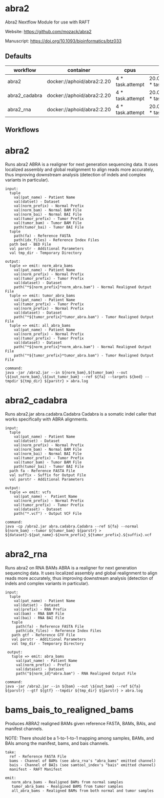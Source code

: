 # abra2

Abra2 Nextflow Module for use with RAFT

Website: https://github.com/mozack/abra2

Manuscript: https://doi.org/10.1093/bioinformatics/btz033

## Defaults

| workflow      | container                  | cpus              | memory                            |
| ------------- | -------------------------- | ----------------- | --------------------------------- |
| abra2         | docker://aphoid/abra2:2.20 | 4 \* task.attempt | 20.GB.plus(12.GB \* task.attempt) |
| abra2_cadabra | docker://aphoid/abra2:2.20 | 4 \* task.attempt | 20.GB.plus(12.GB \* task.attempt) |
| abra2_rna     | docker://aphoid/abra2:2.20 | 4 \* task.attempt | 20.GB.plus(12.GB \* task.attempt) |

## Workflows

# abra2

Runs abra2
ABRA is a realigner for next generation sequencing data. It uses localized
assembly and global realignment to align reads more accurately, thus
improving downstream analysis (detection of indels and complex variants in
particular).

```
input:
  tuple
    val(pat_name) - Patient Name
    val(datset) - Dataset
    val(norm_prefix) - Normal Prefix
    val(norm_bam) - Normal BAM File
    val(norm_bai) - Normal BAI File
    val(tumor_prefix) - Tumor Prefix
    val(tumor_bam) - Tumor BAM File
    path(tumor_bai) - Tumor BAI File
  tuple
    path(fa) - Reference FASTA
    path(idx_files) - Reference Index Files
  path bed - BED File
  val parstr - Additional Parameters
  val tmp_dir - Temporary Directory

output:
  tuple => emit: norm_abra_bams
    val(pat_name) - Patient Name
    val(norm_prefix) - Normal Prefix
    val(tumor_prefix) - Tumor Prefix
    val(dataset) - Dataset
    path("*${norm_prefix}*norm_abra.bam") - Normal Realigned Output File
  tuple => emit: tumor_abra_bams
    val(pat_name) - Patient Name
    val(tumor_prefix) - Tumor Prefix
    val(norm_prefix) - Normal Prefix
    val(dataset) - Dataset
    path("*${tumor_prefix}*tumor_abra.bam") - Tumor Realigned Output File
  tuple => emit: all_abra_bams
    val(pat_name) - Patient Name
    val(norm_prefix) - Normal Prefix
    val(tumor_prefix) - Tumor Prefix
    val(dataset) - Dataset
    path("*${norm_prefix}*norm_abra.bam") - Normal Realigned Output File
    path("*${tumor_prefix}*tumor_abra.bam") - Tumor Realigned Output File

command:
java -jar /abra2.jar --in ${norm_bam},${tumor_bam} --out \${out_norm_bam},\${out_tumor_bam} --ref ${fa} --targets ${bed} --tmpdir ${tmp_dir} ${parstr} > abra.log
```

# abra2_cadabra

Runs abra2.jar abra.cadabra.Cadabra
Cadabra is a somatic indel caller that works specifically with ABRA alignments.

```
input:
  tuple
    val(pat_name) - Patient Name
    val(datset) - Dataset
    val(norm_prefix) - Normal Prefix
    val(norm_bam) - Normal BAM File
    val(norm_bai) - Normal BAI File
    val(tumor_prefix) - Tumor Prefix
    val(tumor_bam) - Tumor BAM File
    path(tumor_bai) - Tumor BAI File
  path fa - Reference FASTA File
  val suffix - Suffix for Output File
  val parstr - Additional Parameters

output:
  tuple => emit: vcfs
    val(pat_name) -  Patient Name
    val(norm_prefix) - Normal Prefix
    val(tumor_prefix) - Tumor Prefix
    val(dataset) - Dataset
    path("*.vcf") - Output VCF File

command:
java -cp /abra2.jar abra.cadabra.Cadabra --ref ${fa} --normal ${norm_bam} --tumor ${tumor_bam} ${parstr} > ${dataset}-${pat_name}-${norm_prefix}_${tumor_prefix}.${suffix}.vcf
```

# abra2_rna

Runs abra2 on RNA BAMs
ABRA is a realigner for next generation sequencing data. It uses localized
assembly and global realignment to align reads more accurately, thus
improving downstream analysis (detection of indels and complex variants in
particular).

```
input:
  tuple
    val(pat_name) - Patient Name
    val(datset) - Dataset
    val(prefix) - RNA Prefix
    val(bam) - RNA BAM File
    val(bai) - RNA BAI File
   tuple
     path(fa) - Reference FASTA File
     path(idx_files) - Reference Index Files
   path gtf - Reference GTF File
   val parstr - Additional Parameters
   val tmp_dir - Temporary Directory

 output:
   tuple => emit: abra_bams
     val(pat_name) - Patient Name
     val(norm_prefix) - Prefix
     val(dataset) - Dataset
     path("${norm_id}*abra.bam") - RNA Realigned Output File

command:
java -jar /abra2.jar --in ${bam} --out \${out_bam} --ref ${fa} ${parstr} --gtf ${gtf} --tmpdir ${tmp_dir} ${parstr} > abra.log
```

# bams_bais_to_realigned_bams

Produces ABRA2 realigned BAMs given reference FASTA, BAMs, BAIs, and manifest channels.

NOTE: There should be a 1-to-1-to-1 mapping among samples, BAMs, and BAIs
among the manifest, bams, and bais channels.

```
take:
  ref - Reference FASTA File
  bams - Channel of BAMs (see abra_rna's "abra_bams" emitted channel)
  bais - Channel of BAIs (see samtool_index's "bais" emitted channel)
  manifest - RAFT Manifest

emit:
   norm_abra_bams - Realigned BAMs from normal samples
   tumor_abra_bams - Realgined BAMS from tumor samples
   all_abra_bams - Realigned BAMs from both normal and tumor samples
```
